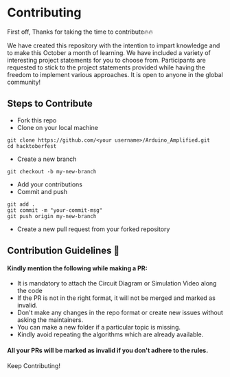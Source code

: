<h1>Contributing</h1>
<p>First off, Thanks for taking the time to contribute🔥🔥</p>
<p>We have created this repository with the intention to impart knowledge and to make this October a month of learning. 
  We have included a variety of interesting project statements for you to choose from.
  Participants are requested to stick to the project statements provided while having the freedom to implement various approaches. 
  It is open to anyone in the global community! </p>
  
## Steps to Contribute
- Fork this repo 
- Clone on your local machine 
```terminal
git clone https://github.com/<your username>/Arduino_Amplified.git
cd hacktoberfest
```
- Create a new branch 
```terminal
git checkout -b my-new-branch
```
- Add your contributions 
- Commit and push

```terminal
git add .
git commit -m "your-commit-msg"
git push origin my-new-branch
```
- Create a new pull request from your forked repository



## Contribution Guidelines 📃

#### Kindly mention the following while making a PR:
* It is mandatory to attach the Circuit Diagram  or Simulation Video along the code
* If the PR is not in the right format, it will not be merged and marked as invalid.
* Don't make any changes in the repo format or create new issues without asking the maintainers.
* You can make a new folder if a particular topic is missing.
* Kindly avoid repeating the algorithms which are already available.

#### All your PRs will be marked as invalid if you don't adhere to the rules.

Keep Contributing!
